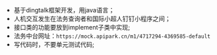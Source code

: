 - 基于dingtalk框架开发，用java语言；
- 人机交互发生在法务查询者和国际小超人钉钉小程序之间；
- 接口类的功能要放到implement子类中实现;
- 法务中台网址：`https://mock.apipark.cn/m1/4717294-4369585-default`
- 写代码时，不要单元测试代码;